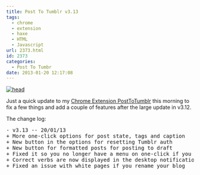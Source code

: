 ```yaml
---
title: Post To Tumblr v3.13
tags:
  - chrome
  - extension
  - haxe
  - HTML
  - Javascript
url: 2373.html
id: 2373
categories:
  - Post To Tumbr
date: 2013-01-20 12:17:08
---
```


[![head](https://mikecann.co.uk/wp-content/uploads/2013/01/head2.png)](https://mikecann.co.uk/personal-project/post-to-tumblr-v3-13/attachment/head-7/)

Just a quick update to my [Chrome Extension PostToTumblr](https://chrome.google.com/webstore/detail/post-to-tumblr/dbpicbbcpanckagpdjflgojlknomoiah?hl=en) this morning to fix a few things and add a couple of features after the large update in v3.12.

<!-- more -->

The change log:

<pre>- v3.13 -- 20/01/13 
+ More one-click options for post state, tags and caption
+ New button in the options for resetting Tumblr auth
+ New button for formatted posts for posting to draft
+ Fixed it so you no longer have a menu on one-click if you only have one blog
+ Correct verbs are now displayed in the desktop notifications when posting
+ Fixed an issue with white pages if you rename your blog</pre>
